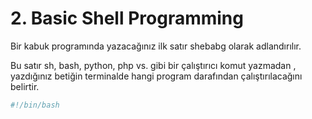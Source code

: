 # 2. Basic Shell Programming

Bir kabuk programında yazacağınız ilk satır shebabg olarak adlandırılır.

Bu satır sh, bash, python, php vs. gibi bir çalıştırıcı komut yazmadan , yazdığınız betiğin terminalde hangi program darafından çalıştırılacağını belirtir.


```bash
#!/bin/bash
```

